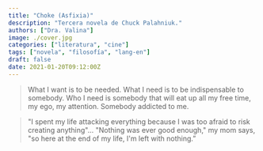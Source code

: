 ```yaml
---
title: "Choke (Asfixia)"
description: "Tercera novela de Chuck Palahniuk."
authors: ["Dra. Valina"]
image: ./cover.jpg
categories: ["literatura", "cine"]
tags: ["novela", "filosofía", "lang-en"]
draft: false
date: 2021-01-20T09:12:00Z
---
```


> What I want is to be needed. What I need is to be indispensable to somebody. Who I need is somebody that will eat up all my free time, my ego, my attention. Somebody addicted to me.

> "I spent my life attacking everything because I was too afraid to risk creating anything"... "Nothing was ever good enough," my mom says, "so here at the end of my life, I'm left with nothing.”
